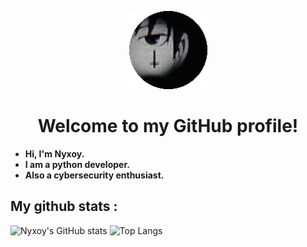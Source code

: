 <p align="center">
  <img src="nyxoy.png" alt="nyx" width="125">
</p>

<h1 align="center">Welcome to my GitHub profile!</h1>

- **Hi, I'm Nyxoy.**
- **I am a python developer.**
- **Also a cybersecurity enthusiast.**

## My github stats :
![Nyxoy's GitHub stats](https://github-readme-stats.vercel.app/api?username=Nyxoy201&theme=dark)
![Top Langs](https://github-readme-stats.vercel.app/api/top-langs/?username=Nyxoy201&layout=pie&theme=dark)
